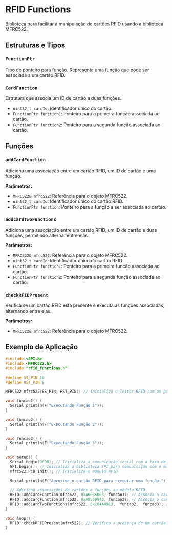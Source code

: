 # RFID Functions

Biblioteca para facilitar a manipulação de cartões RFID usando a biblioteca MFRC522.

## Estruturas e Tipos

### `FunctionPtr`

Tipo de ponteiro para função. Representa uma função que pode ser associada a um cartão RFID.

### `CardFunction`

Estrutura que associa um ID de cartão a duas funções.

- `uint32_t cardId`: Identificador único do cartão.
- `FunctionPtr function1`: Ponteiro para a primeira função associada ao cartão.
- `FunctionPtr function2`: Ponteiro para a segunda função associada ao cartão.

## Funções

### `addCardFunction`

Adiciona uma associação entre um cartão RFID, um ID de cartão e uma função.

**Parâmetros:**
- `MFRC522& mfrc522`: Referência para o objeto MFRC522.
- `uint32_t cardId`: Identificador único do cartão RFID.
- `FunctionPtr function`: Ponteiro para a função a ser associada ao cartão.

### `addCardTwoFunctions`

Adiciona uma associação entre um cartão RFID, um ID de cartão e duas funções, permitindo alternar entre elas.

**Parâmetros:**
- `MFRC522& mfrc522`: Referência para o objeto MFRC522.
- `uint32_t cardId`: Identificador único do cartão RFID.
- `FunctionPtr function1`: Ponteiro para a primeira função associada ao cartão.
- `FunctionPtr function2`: Ponteiro para a segunda função associada ao cartão.

### `checkRFIDPresent`

Verifica se um cartão RFID está presente e executa as funções associadas, alternando entre elas.

**Parâmetros:**
- `MFRC522& mfrc522`: Referência para o objeto MFRC522.

## Exemplo de Aplicação

```ino
#include <SPI.h>
#include <MFRC522.h>
#include "rfid_functions.h"

#define SS_PIN 10
#define RST_PIN 9

MFRC522 mfrc522(SS_PIN, RST_PIN); // Inicializa o leitor RFID com os pinos SS_PIN e RST_PIN

void funcao1() {
  Serial.println(F("Executando Função 1"));
}

void funcao2() {
  Serial.println(F("Executando Função 2"));
}

void funcao3() {
  Serial.println(F("Executando Função 3"));
}

void setup() {
  Serial.begin(9600); // Inicializa a comunicação serial com a taxa de 9600 bps
  SPI.begin(); // Inicializa a biblioteca SPI para comunicação com o módulo RFID
  mfrc522.PCD_Init(); // Inicializa o módulo RFID

  Serial.println(F("Aproxime o cartão RFID para executar uma função."));

  // Adiciona associações de cartões e funções ao módulo RFID
  RFID::addCardFunction(mfrc522, 0xA6085DE3, funcao1); // Associa o cartão 0xA6085DE3 à função funcao1
  RFID::addCardFunction(mfrc522, 0xA8560943, funcao2); // Associa o cartão 0xA8560943 à função funcao2
  RFID::addCardTwoFunctions(mfrc522, 0x104A4913,  funcao2,  funcao3); // possibilidade de um cartao alternar entre duas funcoes. 
}

void loop() {
  RFID::checkRFIDPresent(mfrc522); // Verifica a presença de um cartão RFID e executa a função associada, se houver
}